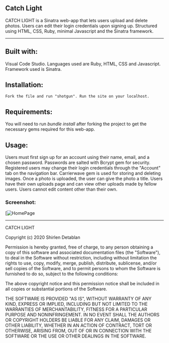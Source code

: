 ## Catch Light 

CATCH LIGHT is a Sinatra web-app that lets users upload and delete photos. Users can edit their login credentials upon signing up. 
Structured using HTML, CSS, Ruby, minimal Javascript and the Sinatra framework.

____________________________

## Built with:

Visual Code Studio. Languages used are Ruby, HTML, CSS and Javascript. Framework used is Sinatra.

## Installation:

`Fork the file and run "shotgun". Run the site on your localhost.`

## Requirements:

You will need to run *bundle install* after forking the project to get the necessary gems required for this web-app. 

## Usage:

Users must first sign up for an account using their name, email, and a chosen password. Passwords are salted with Bcrypt gem for security. Registered users may change their login credentials through the "Account" tab on the navigation bar. Carrierwave gem is used for storing and deleting images. Once a photo is uploaded, the user can give the photo a title. Users have their own uploads page and can view other uploads made by fellow users. Users cannot edit content other than their own. 

### Screenshot:

[![HomePage](https://imgur.com/5yhrvbo "Screenshot")

____________________________

CATCH LIGHT

Copyright (c) 2020 Shirlen Detablan

Permission is hereby granted, free of charge, to any person obtaining a copy
of this software and associated documentation files (the "Software"), to deal
in the Software without restriction, including without limitation the rights
to use, copy, modify, merge, publish, distribute, sublicense, and/or sell
copies of the Software, and to permit persons to whom the Software is
furnished to do so, subject to the following conditions:

The above copyright notice and this permission notice shall be included in all
copies or substantial portions of the Software.

THE SOFTWARE IS PROVIDED "AS IS", WITHOUT WARRANTY OF ANY KIND, EXPRESS OR
IMPLIED, INCLUDING BUT NOT LIMITED TO THE WARRANTIES OF MERCHANTABILITY,
FITNESS FOR A PARTICULAR PURPOSE AND NONINFRINGEMENT. IN NO EVENT SHALL THE
AUTHORS OR COPYRIGHT HOLDERS BE LIABLE FOR ANY CLAIM, DAMAGES OR OTHER
LIABILITY, WHETHER IN AN ACTION OF CONTRACT, TORT OR OTHERWISE, ARISING FROM,
OUT OF OR IN CONNECTION WITH THE SOFTWARE OR THE USE OR OTHER DEALINGS IN THE
SOFTWARE.
